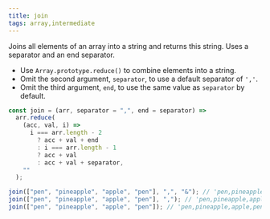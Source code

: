 ```yaml
---
title: join
tags: array,intermediate
---
```


Joins all elements of an array into a string and returns this string.
Uses a separator and an end separator.

- Use `Array.prototype.reduce()` to combine elements into a string.
- Omit the second argument, `separator`, to use a default separator of `','`.
- Omit the third argument, `end`, to use the same value as `separator` by default.

```js
const join = (arr, separator = ",", end = separator) =>
  arr.reduce(
    (acc, val, i) =>
      i === arr.length - 2
        ? acc + val + end
        : i === arr.length - 1
        ? acc + val
        : acc + val + separator,
    ""
  );
```

```js
join(["pen", "pineapple", "apple", "pen"], ",", "&"); // 'pen,pineapple,apple&pen'
join(["pen", "pineapple", "apple", "pen"], ","); // 'pen,pineapple,apple,pen'
join(["pen", "pineapple", "apple", "pen"]); // 'pen,pineapple,apple,pen'
```
